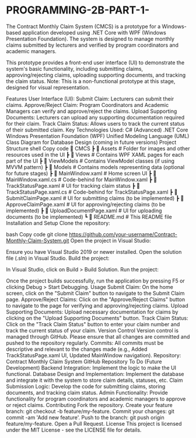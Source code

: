 # PROGRAMMING-2B-PART-1-

The Contract Monthly Claim System (CMCS) is a prototype for a Windows-based application developed using .NET Core with WPF (Windows Presentation Foundation). The system is designed to manage monthly claims submitted by lecturers and verified by program coordinators and academic managers.

This prototype provides a front-end user interface (UI) to demonstrate the system's basic functionality, including submitting claims, approving/rejecting claims, uploading supporting documents, and tracking the claim status. Note: This is a non-functional prototype at this stage, designed for visual representation.

Features
User Interface (UI):
Submit Claim: Lecturers can submit their claims.
Approve/Reject Claim: Program Coordinators and Academic Managers can verify and approve/reject the claims.
Upload Supporting Documents: Lecturers can upload any supporting documentation required for their claim.
Track Claim Status: Allows users to track the current status of their submitted claim.
Key Technologies Used:
C# (Advanced)
.NET Core
Windows Presentation Foundation (WPF)
Unified Modeling Language (UML) Class Diagram for Database Design (coming in future versions)
Project Structure
shell
Copy code
📂 CMCS
 ┣ 📂 Assets              # Folder for images and other resources used in the UI
 ┣ 📂 Views               # Contains WPF XAML pages for each part of the UI
 ┣ 📂 ViewModels          # Contains ViewModel classes (if using MVVM pattern)
 ┣ 📂 Models              # Contains models representing data (optional for future stages)
 ┣ 📜 MainWindow.xaml     # Home screen UI
 ┣ 📜 MainWindow.xaml.cs  # Code-behind for MainWindow.xaml
 ┣ 📜 TrackStatusPage.xaml # UI for tracking claim status
 ┣ 📜 TrackStatusPage.xaml.cs # Code-behind for TrackStatusPage.xaml
 ┣ 📜 SubmitClaimPage.xaml # UI for submitting claims (to be implemented)
 ┣ 📜 ApproveClaimPage.xaml # UI for approving/rejecting claims (to be implemented)
 ┣ 📜 UploadDocumentPage.xaml # UI for uploading documents (to be implemented)
 ┗ 📜 README.md           # This README file
Installation and Setup
Clone the repository:

bash
Copy code
git clone https://github.com/your-username/Contract-Monthly-Claim-System.git
Open the project in Visual Studio:

Ensure you have Visual Studio 2019 or newer installed.
Open the solution file (.sln) in Visual Studio.
Build the project:

In Visual Studio, click on Build > Build Solution.
Run the project:

Once the project builds successfully, run the application by pressing F5 or clicking Debug > Start Debugging.
Usage
Submit Claim: On the home screen, click on the "Submit Claim" button to navigate to the Submit Claim page.
Approve/Reject Claims: Click on the "Approve/Reject Claims" button to navigate to the page for verifying and approving/rejecting claims.
Upload Supporting Documents: Upload necessary documentation for claims by clicking on the "Upload Supporting Documents" button.
Track Claim Status: Click on the "Track Claim Status" button to enter your claim number and track the current status of your claim.
Version Control
Version control is managed through GitHub. Please ensure that all changes are committed and pushed to the repository regularly.
Commits: All commits must be descriptive and relevant to the changes made (e.g., Added TrackStatusPage.xaml UI, Updated MainWindow navigation).
Repository: Contract Monthly Claim System GitHub Repository
To Do (Future Development)
Backend Integration: Implement the logic to make the UI functional.
Database Design and Implementation: Implement the database and integrate it with the system to store claim details, statuses, etc.
Claim Submission Logic: Develop the code for submitting claims, storing documents, and tracking claim status.
Admin Functionality: Provide functionality for program coordinators and academic managers to approve or reject claims.
Contributing
Fork the repository.
Create your feature branch: git checkout -b feature/my-feature.
Commit your changes: git commit -am 'Add new feature'.
Push to the branch: git push origin feature/my-feature.
Open a Pull Request.
License
This project is licensed under the MIT License - see the LICENSE file for details.

